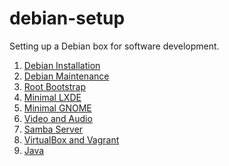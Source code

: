 debian-setup
============

Setting up a Debian box for software development.

1. [Debian Installation](https://github.com/neurite/debian-setup/wiki/Debian-Installation)
2. [Debian Maintenance](https://github.com/neurite/debian-setup/wiki/Debian-Maintenance)
3. [Root Bootstrap](https://github.com/neurite/debian-setup/wiki/Root-Bootstrap)
4. [Minimal LXDE](https://github.com/neurite/debian-setup/wiki/Minimal-LXDE)
5. [Minimal GNOME](https://github.com/neurite/debian-setup/wiki/Minimal-GNOME)
6. [Video and Audio](https://github.com/neurite/debian-setup/wiki/Video-and-Audio)
7. [Samba Server](https://github.com/neurite/debian-setup/wiki/Samba-Server)
8. [VirtualBox and Vagrant](https://github.com/neurite/debian-setup/wiki/VirtualBox-and-Vagrant)
9. [Java](https://github.com/neurite/debian-setup/wiki/Java)

